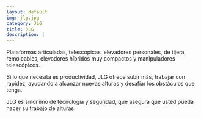 ```yaml
---
layout: default
img: jlg.jpg
category: JLG 
title: JLG
description: |
---
```

Plataformas articuladas, telescópicas, elevadores personales, de tijera, remolcables, elevadores híbridos muy compactos y manipuladores telescópicos.

Si lo que necesita es productividad, JLG ofrece subir más, trabajar con rapidez, ayudando a alcanzar nuevas alturas y desafiar los obstáculos que tenga.

JLG es sinónimo de tecnología y seguridad, que asegura que usted pueda hacer su trabajo de alturas.
